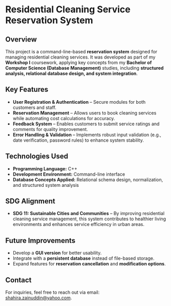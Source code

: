 # Residential Cleaning Service Reservation System

## Overview

This project is a command-line-based **reservation system** designed for managing residential cleaning services. It was developed as part of my **Workshop I** coursework, applying key concepts from my **Bachelor of Computer Science (Database Management)** studies, including **structured analysis, relational database design, and system integration**.

## Key Features

- **User Registration & Authentication** – Secure modules for both customers and staff.  
- **Reservation Management** – Allows users to book cleaning services while automating cost calculations for accuracy.  
- **Feedback System** – Enables customers to submit service ratings and comments for quality improvement.  
- **Error Handling & Validation** – Implements robust input validation (e.g., date verification, password rules) to enhance system stability.

## Technologies Used

- **Programming Language:** C++  
- **Development Environment:** Command-line interface  
- **Database Concepts Applied:** Relational schema design, normalization, and structured system analysis  

## SDG Alignment

- **SDG 11: Sustainable Cities and Communities** – By improving residential cleaning service management, this system contributes to healthier living environments and enhances service efficiency in urban areas.

## Future Improvements

- Develop a **GUI version** for better usability.  
- Integrate with a **persistent database** instead of file-based storage.  
- Expand features for **reservation cancellation** and **modification options**.

## Contact

For inquiries, feel free to reach out via email: [shahira.zainuddin@yahoo.com](mailto:shahira.zainuddin@yahoo.com).
